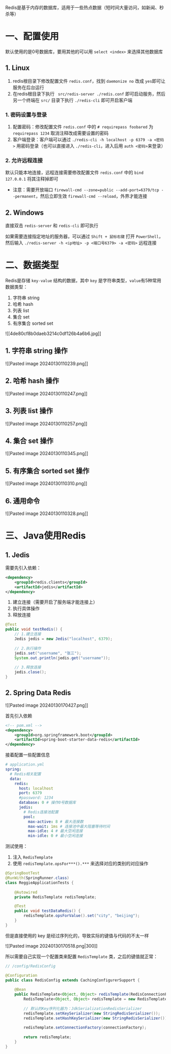 Redis是基于内存的数据库，适用于一些热点数据（短时间大量访问，如新闻、秒杀等）

# 一、配置使用

默认使用的是0号数据库，要用其他的可以用 `select <index>` 来选择其他数据库

## 1. Linux

1. redis根目录下修改配置文件 `redis.conf`，找到 `daemonize no` 改成 `yes`即可让服务在后台运行
2. 在redis根目录下执行 ` src/redis-server ./redis.conf` 即可启动服务，然后另一个终端在 `src/` 目录下执行 `./redis-cli` 即可开启客户端

### 1. 密码设置与登录

1. 配置密码：修改配置文件 `redis.conf` 中的 `# requirepass foobared` 为 `requirepass 1234` 取消注释改成需要设置的密码
2. 客户端登录：客户端可以通过 `./redis-cli -h localhost -p 6379 -a <密码>` 用密码登录（也可以直接进入 `./redis-cli`，进入后用 `auth <密码>`来登录） 

### 2. 允许远程连接

默认只能本地连接，远程连接需要修改配置文件 `redis.conf` 中的 `bind 127.0.0.1` 将其注释掉即可

* 注意：需要开放端口 `firewall-cmd --zone=public --add-port=6379/tcp --permanent`，然后立即生效 `firewall-cmd --reload`，外界才能连接

## 2. Windows

直接双击 `redis-server` 和 `redis-cli` 即可执行

如果需要连接指定地址的服务器，可以通过 `Shift + 鼠标右键` 打开 `PowerShell`，然后输入 `./redis-server -h <ip地址> -p <端口号6379> -a <密码>` 远程连接

# 二、数据类型

Redis是存储 `key-value` 结构的数据，其中 `key` 是字符串类型，`value`有5种常用数据类型：

1. 字符串 string
2. 哈希 hash
3. 列表 list
4. 集合 set
5. 有序集合 sorted set

![[4de80cf8b0daeb3214c0df126b4a6b6.jpg]]

## 1. 字符串 string 操作

![[Pasted image 20240130110239.png]]

## 2. 哈希 hash 操作

![[Pasted image 20240130110247.png]]

## 3. 列表 list 操作

![[Pasted image 20240130110257.png]]

## 4. 集合 set 操作

![[Pasted image 20240130110345.png]]

## 5. 有序集合 sorted set 操作

![[Pasted image 20240130110310.png]]

## 6. 通用命令

![[Pasted image 20240130110328.png]]

# 三、Java使用Redis

## 1. Jedis

需要先引入依赖：

```xml
<dependency>
	<groupId>redis.clients</groupId>
	<artifactId>jedis</artifactId>
</dependency>
```

1. 建立连接（需要开启了服务端才能连接上）
2. 执行具体操作
3. 释放连接

```java
@Test  
public void testRedis() {  
    // 1.建立连接  
    Jedis jedis = new Jedis("localhost", 6379);  
  
    // 2.执行操作  
    jedis.set("username", "张三");  
    System.out.println(jedis.get("username"));  
  
    // 3.释放连接  
    jedis.close();  
}
```

## 2. Spring Data Redis

![[Pasted image 20240130170427.png]]

首先引入依赖

```xml
<!-- pom.xml -->
<dependency>
	<groupId>org.springframework.boot</groupId>
	<artifactId>spring-boot-starter-data-redis</artifactId>
</dependency>
```

接着配置一些配置信息

```yml
# application.yml
spring:
  # Redis相关配置  
  data:  
    redis:  
      host: localhost  
      port: 6379  
      #password: 1234  
      database: 0 # 操作0号数据库
      jedis:  
        # Redis连接池配置  
        pool:  
          max-active: 8 # 最大连接数  
          max-wait: 1ms # 连接池中最大阻塞等待时间  
          max-idle: 4 # 最大空闲连接  
          min-idle: 0 # 最小空闲连接
```

测试使用：

1. 注入 `RedisTemplate`
2. 使用 `redisTemplate.opsFor***().***` 来选择对应的类别的对应操作

```java
@SpringBootTest  
@RunWith(SpringRunner.class)  
class ReggieApplicationTests {  
  
    @Autowired  
    private RedisTemplate redisTemplate;  

    @Test  
    public void testDataRedis() {  
        redisTemplate.opsForValue().set("city", "beijing");  
    }  
}
```

但是直接使用的 key 是经过序列化的，导致实际的键值与代码的不太一样

![[Pasted image 20240130170518.png|300]]

所以需要自己实现一个配置类来配置 `RedisTemplate` 类，之后的键值就正常：

```java
// /config/RedisConfig

@Configuration  
public class RedisConfig extends CachingConfigurerSupport {  
  
    @Bean  
    public RedisTemplate<Object, Object> redisTemplate(RedisConnectionFactory connectionFactory) {  
        RedisTemplate<Object, Object> redisTemplate = new RedisTemplate<>();  
  
        // 默认的Key序列化器为：JdkSerializationRedisSerializer  
        redisTemplate.setKeySerializer(new StringRedisSerializer());  
        redisTemplate.setHashKeySerializer(new StringRedisSerializer());  
  
        redisTemplate.setConnectionFactory(connectionFactory);  
  
        return redisTemplate;  
    }  
}
```

